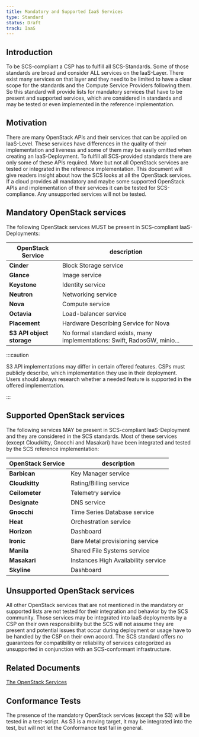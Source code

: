 ```yaml
---
title: Mandatory and Supported IaaS Services
type: Standard
status: Draft
track: IaaS
---
```


## Introduction

To be SCS-compliant a CSP has to fulfill all SCS-Standards.
Some of those standards are broad and consider ALL services on the IaaS-Layer.
There exist many services on that layer and they need to be limited to have a clear scope for the standards and the Compute Service Providers following them.
So this standard will provide lists for mandatory services that have to be present and supported services, which are considered in standards and may be tested or even implemented in the reference implementation.

## Motivation

There are many OpenStack APIs and their services that can be applied on IaaS-Level.
These services have differences in the quality of their implementation and liveness and some of them may be easily omitted when creating an IaaS-Deployment.
To fulfill all SCS-provided standards there are only some of these APIs required.
More but not all OpenStack services are tested or integrated in the reference implementation.
This document will give readers insight about how the SCS looks at all the OpenStack services.
If a cloud provides all mandatory and maybe some supported OpenStack APIs and implementation of their services it can be tested for SCS-compliance.
Any unsupported services will not be tested.

## Mandatory OpenStack services

The following OpenStack services MUST be present in SCS-compliant IaaS-Deployments:

| OpenStack Service | description |
|-----|-----|
| **Cinder** | Block Storage service |
| **Glance** | Image service |
| **Keystone** | Identity service |
| **Neutron** | Networking service |
| **Nova** | Compute service |
| **Octavia** | Load-balancer service |
| **Placement** | Hardware Describing Service for Nova |
| **S3 API object storage** | No formal standard exists, many implementations: Swift, RadosGW, minio... |

:::caution

S3 API implementations may differ in certain offered features.
CSPs must publicly describe, which implementation they use in their deployment.
Users should always research whether a needed feature is supported in the offered implementation.

:::

## Supported OpenStack services

The following services MAY be present in SCS-compliant IaaS-Deployment and they are considered in the SCS standards.
Most of these services (except Cloudkitty, Gnocchi and Masakari) have been integrated and tested by the SCS reference implementation:

| OpenStack Service | description |
|-----|-----|
| **Barbican** | Key Manager service |
| **Cloudkitty** | Rating/Billing service |
| **Ceilometer** | Telemetry service |
| **Designate** | DNS service |
| **Gnocchi** | Time Series Database service |
| **Heat** | Orchestration service |
| **Horizon** | Dashboard |
| **Ironic** | Bare Metal provisioning service |
| **Manila** | Shared File Systems service |
| **Masakari** | Instances High Availability service |
| **Skyline** | Dashboard |

## Unsupported OpenStack services

All other OpenStack services that are not mentioned in the mandatory or supported lists are not tested for their integration and behavior by the SCS community.
Those services may be integrated into IaaS deployments by a CSP on their own responsibility but the SCS will not assume they are present and potential issues that occur during deployment or usage have to be handled by the CSP on their own accord.
The SCS standard offers no guarantees for compatibility or reliability of services categorized as unsupported in conjunction with an SCS-conformant infrastructure.

## Related Documents

[The OpenStack Services](https://www.openstack.org/software/)

## Conformance Tests

The presence of the mandatory OpenStack services (except the S3) will be tested in a test-script.
As S3 is a moving target, it may be integrated into the test, but will not let the Conformance test fail in general.

